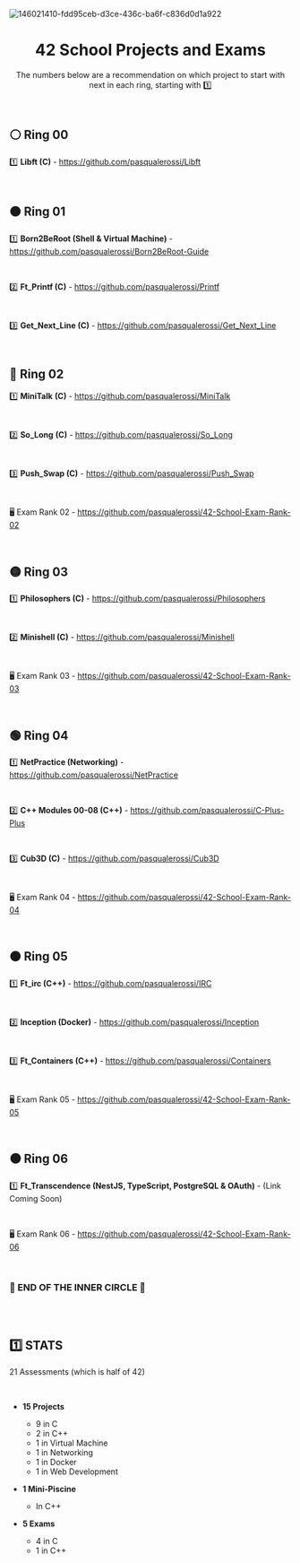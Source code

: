 ![146021410-fdd95ceb-d3ce-436c-ba6f-c836d0d1a922](https://user-images.githubusercontent.com/58959408/193740708-11739deb-c890-4a47-ae49-9d2eb69faa30.png)

<div align="center">

# 42 School Projects and Exams

The numbers below are a recommendation on which project to start with next in each ring, starting with :one:

</div>


<br>

## ⚪ Ring 00

</div>

1️⃣ **Libft (C)** - https://github.com/pasqualerossi/Libft


<br>

## 🟠 Ring 01

</div>

1️⃣ **Born2BeRoot (Shell & Virtual Machine)** - https://github.com/pasqualerossi/Born2BeRoot-Guide

<br>

2️⃣ **Ft_Printf (C)** - https://github.com/pasqualerossi/Printf

<br>

3️⃣ **Get_Next_Line (C)** - https://github.com/pasqualerossi/Get_Next_Line 


<br>

## 🔵 Ring 02

</div>

1️⃣ **MiniTalk** **(C)** - https://github.com/pasqualerossi/MiniTalk

<br>

2️⃣ **So_Long** **(C)** - https://github.com/pasqualerossi/So_Long

<br>

3️⃣ **Push_Swap (C)** - https://github.com/pasqualerossi/Push_Swap

<br>

🖥️ Exam Rank 02 - https://github.com/pasqualerossi/42-School-Exam-Rank-02


<br>

## 🟡 Ring 03

</div>

1️⃣ **Philosophers (C)** - https://github.com/pasqualerossi/Philosophers

<br>

2️⃣ **Minishell (C)** - https://github.com/pasqualerossi/Minishell

<br>

🖥️ Exam Rank 03 - https://github.com/pasqualerossi/42-School-Exam-Rank-03 


<br>

## 🟢 Ring 04

</div>

1️⃣ **NetPractice (Networking)** - https://github.com/pasqualerossi/NetPractice

<br>

2️⃣ **C++ Modules 00-08 (C++)** - https://github.com/pasqualerossi/C-Plus-Plus

<br>

3️⃣ **Cub3D (C)** - https://github.com/pasqualerossi/Cub3D

<br>

🖥️ Exam Rank 04 - https://github.com/pasqualerossi/42-School-Exam-Rank-04


<br>

## 🟤 Ring 05

</div>

1️⃣ **Ft_irc (C++)** - https://github.com/pasqualerossi/IRC

<br>

2️⃣ **Inception (Docker)** - https://github.com/pasqualerossi/Inception

<br>

3️⃣ **Ft_Containers (C++)** - https://github.com/pasqualerossi/Containers

<br>

🖥️ Exam Rank 05 - https://github.com/pasqualerossi/42-School-Exam-Rank-05


<br>

## ⚫ Ring 06

</div>

1️⃣ **Ft_Transcendence (NestJS, TypeScript, PostgreSQL & OAuth)** - (Link Coming Soon) 

<br>

🖥️ Exam Rank 06 - https://github.com/pasqualerossi/42-School-Exam-Rank-06


<br>

### :balloon: END OF THE INNER CIRCLE :balloon:

<br>
<br>

## :one: STATS

21 Assessments (which is half of 42)

</div>

<br>

- **15 Projects** 
  - 9 in C
  - 2 in C++
  - 1 in Virtual Machine
  - 1 in Networking
  - 1 in Docker
  - 1 in Web Development
  
- **1 Mini-Piscine**
  - In C++

- **5 Exams**
  - 4 in C 
  - 1 in C++
